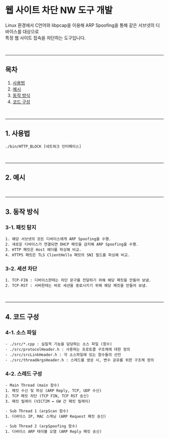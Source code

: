 # 웹 사이트 차단 NW 도구 개발

Linux 환경에서 C언어와 libpcap을 이용해 ARP Spoofing을 통해 같은 서브넷의 디바이스를 대상으로
</br>
특정 웹 사이트 접속을 차단하는 도구입니다.

</br>

---

## 목차
1. [사용법](#1-사용법)
2. [예시](#2-예시)
3. [동작 방식](#3-동작-방식)
4. [코드 구성](#4-코드-구성)

</br>

---
## 1. 사용법
```
./bin/HTTP_BLOCK [네트워크 인터페이스]
```

</br>

---

## 2. 예시



</br>

---
## 3. 동작 방식
### 3-1. 패킷 탐지
```
1. 해당 서브넷의 모든 디바이스에게 ARP Spoofing을 수행.
2. 새로운 디바이스가 연결되면 DHCP 패킷을 감지해 ARP Spoofing을 수행.
3. HTTP 패킷은 Host 헤더를 파싱해 비교.
4. HTTPS 패킷은 TLS ClientHello 패킷의 SNI 필드를 파싱해 비교.
```
### 3-2. 세션 차단
```
1. TCP-FIN : 디바이스한테는 차단 문구를 전달하기 위해 해당 패킷을 만들어 보냄.
2. TCP-RST : 서버한테는 바로 세션을 종료시키기 위해 해당 패킷을 만들어 보냄.
```

</br>

---
## 4. 코드 구성
### 4-1. 소스 파일
```
- ./src/*.cpp : 실질적 기능을 담당하는 소스 파일 (함수)
- ./src/protocolHeader.h : 사용하는 프로토콜 구조체에 대한 정의
- ./src/srcLinkHeader.h : 각 소스파일에 있는 함수들의 선언
- ./src/threadArgsHeader.h : 스레드를 생성 시, 변수 공유를 위한 구조체 정의
```
### 4-2. 스레드 구성
```
- Main Thread (main 함수)
1. 패킷 수신 및 파싱 (ARP Reply, TCP, UDP 수신)
2. TCP 패킷 차단 (TCP FIN, TCP RST 송신)
3. 패킷 릴레이 (VICTIM ↔ GW 간 패킷 릴레이)

- Sub Thread 1 (arpScan 함수)
1. 디바이스 IP, MAC 스캐닝 (ARP Request 패킷 송신)

- Sub Thread 2 (arpSpoofing 함수)
1. 디바이스 ARP 테이블 오염 (ARP Reply 패킷 송신)
```

